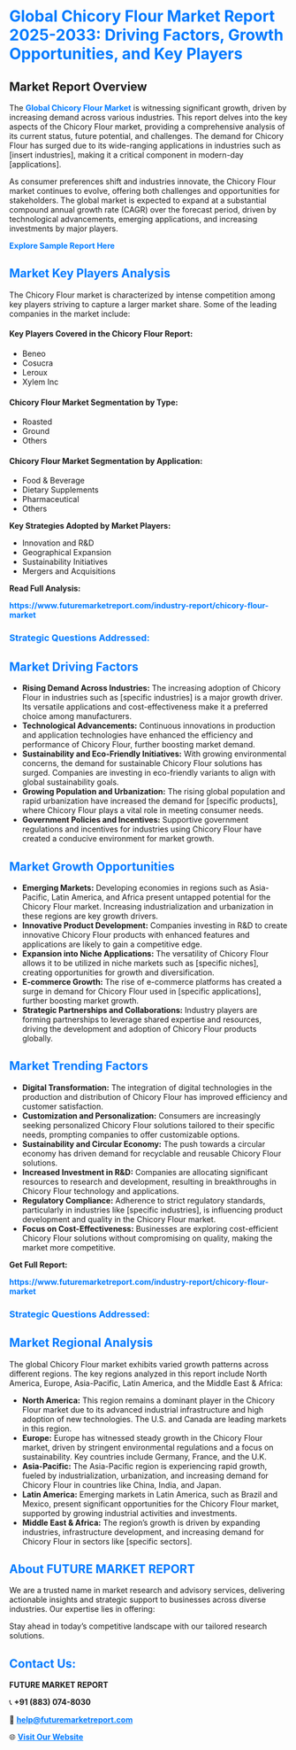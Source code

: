 <h1 style="color: #007BFF;">Global Chicory Flour Market Report 2025-2033: Driving Factors, Growth Opportunities, and Key Players</h1>

<section id="overview">
<h2>Market Report Overview</h2>
<p>The <a href="https://www.futuremarketreport.com/industry-report/chicory-flour-market" style="color: #007BFF; text-decoration: none;"><strong>Global Chicory Flour Market</strong></a> is witnessing significant growth, driven by increasing demand across various industries. This report delves into the key aspects of the Chicory Flour market, providing a comprehensive analysis of its current status, future potential, and challenges. The demand for Chicory Flour has surged due to its wide-ranging applications in industries such as [insert industries], making it a critical component in modern-day [applications].</p>
<p>As consumer preferences shift and industries innovate, the Chicory Flour market continues to evolve, offering both challenges and opportunities for stakeholders. The global market is expected to expand at a substantial compound annual growth rate (CAGR) over the forecast period, driven by technological advancements, emerging applications, and increasing investments by major players.</p>
</section>

<section id="overview">
<p><a href="https://www.futuremarketreport.com/request-sample/reportId=50320" style="color: #007BFF; text-decoration: none;"><strong>Explore Sample Report Here</strong></a></p>
</section>

<section id="key-players">
<h2 style="color: #007BFF;">Market Key Players Analysis</h2>
<p>The Chicory Flour market is characterized by intense competition among key players striving to capture a larger market share. Some of the leading companies in the market include:</p>
<h4>Key Players Covered in the Chicory Flour Report:</h4>
<ul><li>Beneo</li><li>Cosucra</li><li>Leroux</li><li>Xylem Inc</li></ul>
<h4>Chicory Flour Market Segmentation by Type:</h4>
<ul><li>Roasted</li><li>Ground</li><li>Others</li></ul>

<h4>Chicory Flour Market Segmentation by Application:</h4>
<ul><li>Food &amp; Beverage</li><li>Dietary Supplements</li><li>Pharmaceutical</li><li>Others</li></ul>
<p><strong>Key Strategies Adopted by Market Players:</strong></p>
<ul>
<li>Innovation and R&D</li>
<li>Geographical Expansion</li>
<li>Sustainability Initiatives</li>
<li>Mergers and Acquisitions</li>
</ul>
</section>

<section>
<p><strong>Read Full Analysis: </strong></p><a href="https://www.futuremarketreport.com/industry-report/chicory-flour-market" style="color: #007BFF; text-decoration: none;"><strong>https://www.futuremarketreport.com/industry-report/chicory-flour-market</strong></a>
<h3 style="color: #007BFF;">Strategic Questions Addressed:</h3>
</section>

<section id="driving-factors">
<h2 style="color: #007BFF;">Market Driving Factors</h2>
<ul>
<li><strong>Rising Demand Across Industries:</strong> The increasing adoption of Chicory Flour in industries such as [specific industries] is a major growth driver. Its versatile applications and cost-effectiveness make it a preferred choice among manufacturers.</li>
<li><strong>Technological Advancements:</strong> Continuous innovations in production and application technologies have enhanced the efficiency and performance of Chicory Flour, further boosting market demand.</li>
<li><strong>Sustainability and Eco-Friendly Initiatives:</strong> With growing environmental concerns, the demand for sustainable Chicory Flour solutions has surged. Companies are investing in eco-friendly variants to align with global sustainability goals.</li>
<li><strong>Growing Population and Urbanization:</strong> The rising global population and rapid urbanization have increased the demand for [specific products], where Chicory Flour plays a vital role in meeting consumer needs.</li>
<li><strong>Government Policies and Incentives:</strong> Supportive government regulations and incentives for industries using Chicory Flour have created a conducive environment for market growth.</li>
</ul>
</section>

<section id="growth-opportunities">
<h2 style="color: #007BFF;">Market Growth Opportunities</h2>
<ul>
<li><strong>Emerging Markets:</strong> Developing economies in regions such as Asia-Pacific, Latin America, and Africa present untapped potential for the Chicory Flour market. Increasing industrialization and urbanization in these regions are key growth drivers.</li>
<li><strong>Innovative Product Development:</strong> Companies investing in R&D to create innovative Chicory Flour products with enhanced features and applications are likely to gain a competitive edge.</li>
<li><strong>Expansion into Niche Applications:</strong> The versatility of Chicory Flour allows it to be utilized in niche markets such as [specific niches], creating opportunities for growth and diversification.</li>
<li><strong>E-commerce Growth:</strong> The rise of e-commerce platforms has created a surge in demand for Chicory Flour used in [specific applications], further boosting market growth.</li>
<li><strong>Strategic Partnerships and Collaborations:</strong> Industry players are forming partnerships to leverage shared expertise and resources, driving the development and adoption of Chicory Flour products globally.</li>
</ul>
</section>

<section id="trending-factors">
<h2 style="color: #007BFF;">Market Trending Factors</h2>
<ul>
<li><strong>Digital Transformation:</strong> The integration of digital technologies in the production and distribution of Chicory Flour has improved efficiency and customer satisfaction.</li>
<li><strong>Customization and Personalization:</strong> Consumers are increasingly seeking personalized Chicory Flour solutions tailored to their specific needs, prompting companies to offer customizable options.</li>
<li><strong>Sustainability and Circular Economy:</strong> The push towards a circular economy has driven demand for recyclable and reusable Chicory Flour solutions.</li>
<li><strong>Increased Investment in R&D:</strong> Companies are allocating significant resources to research and development, resulting in breakthroughs in Chicory Flour technology and applications.</li>
<li><strong>Regulatory Compliance:</strong> Adherence to strict regulatory standards, particularly in industries like [specific industries], is influencing product development and quality in the Chicory Flour market.</li>
<li><strong>Focus on Cost-Effectiveness:</strong> Businesses are exploring cost-efficient Chicory Flour solutions without compromising on quality, making the market more competitive.</li>
</ul>
</section>

<section>
<p><strong>Get Full Report: </strong></p><a href="https://www.futuremarketreport.com/industry-report/chicory-flour-market" style="color: #007BFF; text-decoration: none;"><strong>https://www.futuremarketreport.com/industry-report/chicory-flour-market</strong></a>
<h3 style="color: #007BFF;">Strategic Questions Addressed:</h3>
</section>


<section id="regional-analysis">
<h2 style="color: #007BFF;">Market Regional Analysis</h2>
<p>The global Chicory Flour market exhibits varied growth patterns across different regions. The key regions analyzed in this report include North America, Europe, Asia-Pacific, Latin America, and the Middle East & Africa:</p>
<ul>
<li><strong>North America:</strong> This region remains a dominant player in the Chicory Flour market due to its advanced industrial infrastructure and high adoption of new technologies. The U.S. and Canada are leading markets in this region.</li>
<li><strong>Europe:</strong> Europe has witnessed steady growth in the Chicory Flour market, driven by stringent environmental regulations and a focus on sustainability. Key countries include Germany, France, and the U.K.</li>
<li><strong>Asia-Pacific:</strong> The Asia-Pacific region is experiencing rapid growth, fueled by industrialization, urbanization, and increasing demand for Chicory Flour in countries like China, India, and Japan.</li>
<li><strong>Latin America:</strong> Emerging markets in Latin America, such as Brazil and Mexico, present significant opportunities for the Chicory Flour market, supported by growing industrial activities and investments.</li>
<li><strong>Middle East & Africa:</strong> The region’s growth is driven by expanding industries, infrastructure development, and increasing demand for Chicory Flour in sectors like [specific sectors].</li>
</ul>
</section>

<footer>
<h2 style="color: #007BFF;">About FUTURE MARKET REPORT</h2>
<p>We are a trusted name in market research and advisory services, delivering actionable insights and strategic support to businesses across diverse industries. Our expertise lies in offering:</p>

<p>Stay ahead in today’s competitive landscape with our tailored research solutions.</p>

<h2 style="color: #007BFF;">Contact Us:</h2>
<p><strong>FUTURE MARKET REPORT</strong></p>
<p>📞 <strong>+91 (883) 074-8030</strong></p>
<p>📧 <strong><a href="mailto:help@futuremarketreport.com" style="color: #007BFF;">help@futuremarketreport.com</a></strong></p>
<p>🌐 <strong><a href="https://www.futuremarketreport.com/" style="color: #007BFF;">Visit Our Website</a></strong></p>
</footer>